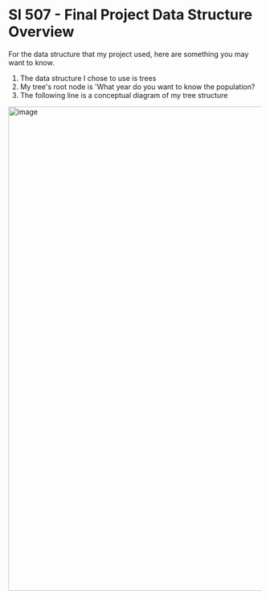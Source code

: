 # SI 507 - Final Project Data Structure Overview

For the data structure that my project used, here are something you may want to know.
1. The data structure I chose to use is trees
2. My tree's root node is 'What year do you want to know the population?
3. The following line is a conceptual diagram of my tree structure
<img width="965" alt="image" src="https://user-images.githubusercontent.com/113861839/208019403-efa80cf5-fed5-4021-aeb3-36552900ffff.png">
